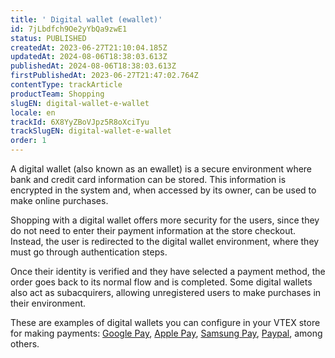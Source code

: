 ```yaml
---
title: ' Digital wallet (ewallet)'
id: 7jLbdfch9Oe2yYbQa9zwE1
status: PUBLISHED
createdAt: 2023-06-27T21:10:04.185Z
updatedAt: 2024-08-06T18:38:03.613Z
publishedAt: 2024-08-06T18:38:03.613Z
firstPublishedAt: 2023-06-27T21:47:02.764Z
contentType: trackArticle
productTeam: Shopping
slugEN: digital-wallet-e-wallet
locale: en
trackId: 6X8YyZBoVJpz5R8oXciTyu
trackSlugEN: digital-wallet-e-wallet
order: 1
---
```


A digital wallet (also known as an ewallet) is a secure environment where bank and credit card information can be stored. This information is encrypted in the system and, when accessed by its owner, can be used to make online purchases.

Shopping with a digital wallet offers more security for the users, since they do not need to enter their payment information at the store checkout. Instead, the user is redirected to the digital wallet environment, where they must go through authentication steps.

Once their identity is verified and they have selected a payment method, the order goes back to its normal flow and is completed. Some digital wallets also act as subacquirers, allowing unregistered users to make purchases in their environment.

These are examples of digital wallets you can configure in your VTEX store for making payments: [Google Pay](https://help.vtex.com/en/tracks/digital-wallet-e-wallet--6X8YyZBoVJpz5R8oXciTyu/61JMBvM5Vanqj6RaJsP8CT), [Apple Pay](https://help.vtex.com/en/tracks/digital-wallet-e-wallet--6X8YyZBoVJpz5R8oXciTyu/STKWiXJSR9ImPt5EEC2aL), [Samsung Pay](https://help.vtex.com/en/tutorial/configuring-samsung-pay-as-a-payment-method--5Yj9rgzOCVYuGmAumQlfpP), [Paypal](https://help.vtex.com/en/tutorial/setting-up-payments-with-paypalv2--2nGiQVk3YKvOAu8Zg4RKFr), among others.
